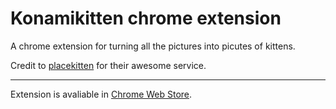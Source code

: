 Konamikitten chrome extension
=======

A chrome extension for turning all the pictures into picutes of kittens.

Credit to [placekitten](http://placekitten.com/) for their awesome service.

***

Extension is avaliable in [Chrome Web Store](https://chrome.google.com/webstore/detail/konamikitten/nhmnaaiaekoppfcbkhpmpjaehfbhoceo).